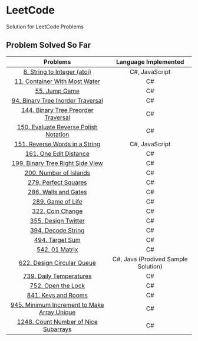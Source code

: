 # LeetCode

Solution for LeetCode Problems

## Problem Solved So Far

|                                                        Problems                                                         |        Language Implemented         |
| :---------------------------------------------------------------------------------------------------------------------: | :---------------------------------: |
|                 [8. String to Integer (atoi)](https://leetcode-cn.com/problems/string-to-integer-atoi/)                 |           C#, JavaScript            |
|              [11. Container With Most Water](https://leetcode-cn.com/problems/container-with-most-water/)               |                 C#                  |
|                              [55. Jump Game](https://leetcode-cn.com/problems/jump-game/)                               |                 C#                  |
|          [94. Binary Tree Inorder Traversal](https://leetcode-cn.com/problems/binary-tree-inorder-traversal/)           |                 C#                  |
|         [144. Binary Tree Preorder Traversal](https://leetcode-cn.com/problems/binary-tree-preorder-traversal/)         |                 C#                  |
|       [150. Evaluate Reverse Polish Notation](https://leetcode-cn.com/problems/evaluate-reverse-polish-notation/)       |                 C#                  |
|              [151. Reverse Words in a String](https://leetcode-cn.com/problems/reverse-words-in-a-string/)              |           C#, JavaScript            |
|                      [161. One Edit Distance](https://leetcode-cn.com/problems/one-edit-distance/)                      |                 C#                  |
|            [199. Binary Tree Right Side View](https://leetcode-cn.com/problems/binary-tree-right-side-view/)            |                 C#                  |
|                      [200. Number of Islands](https://leetcode-cn.com/problems/number-of-islands/)                      |                 C#                  |
|                        [279. Perfect Squares](https://leetcode-cn.com/problems/perfect-squares/)                        |                 C#                  |
|                        [286. Walls and Gates](https://leetcode-cn.com/problems/walls-and-gates/)                        |                 C#                  |
|                           [289. Game of Life](https://leetcode-cn.com/problems/game-of-life/)                           |                 C#                  |
|                            [322. Coin Change](https://leetcode-cn.com/problems/coin-change/)                            |                 C#                  |
|                         [355. Design Twitter](https://leetcode-cn.com/problems/design-twitter/)                         |                 C#                  |
|                          [394. Decode String](https://leetcode-cn.com/problems/decode-string/)                          |                 C#                  |
|                             [494. Target Sum](https://leetcode-cn.com/problems/target-sum/)                             |                 C#                  |
|                              [542. 01 Matrix](https://leetcode-cn.com/problems/01-matrix/)                              |                 C#                  |
|                  [622. Design Circular Queue](https://leetcode-cn.com/problems/design-circular-queue/)                  | C#, Java (Prodived Sample Solution) |
|                     [739. Daily Temperatures](https://leetcode-cn.com/problems/daily-temperatures/)                     |                 C#                  |
|                          [752. Open the Lock](https://leetcode-cn.com/problems/open-the-lock/)                          |                 C#                  |
|                         [841. Keys and Rooms](https://leetcode-cn.com/problems/keys-and-rooms/)                         |                 C#                  |
| [945. Minimum Increment to Make Array Unique](https://leetcode-cn.com/problems/minimum-increment-to-make-array-unique/) |                 C#                  |
|        [1248. Count Number of Nice Subarrays](https://leetcode-cn.com/problems/count-number-of-nice-subarrays/)         |                 C#                  |

